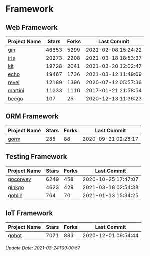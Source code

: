 # Framework

## Web Framework
| Project Name | Stars | Forks | Last Commit |
| ------------ | ----- | ----- | ----------- |
| [gin](https://github.com/gin-gonic/gin) | 46653 | 5299 | 2021-02-08 15:24:22 |
| [iris](https://github.com/kataras/iris) | 20273 | 2208 | 2021-03-18 18:53:37 |
| [kit](https://github.com/go-kit/kit) | 19728 | 2041 | 2021-03-20 12:02:47 |
| [echo](https://github.com/labstack/echo) | 19467 | 1736 | 2021-03-12 11:49:09 |
| [revel](https://github.com/revel/revel) | 12189 | 1396 | 2020-07-12 05:57:36 |
| [martini](https://github.com/go-martini/martini) | 11233 | 1116 | 2017-01-21 21:58:54 |
| [beego](https://github.com/astaxie/beego) | 107 | 25 | 2020-12-13 11:36:23 |

## ORM Framework
| Project Name | Stars | Forks | Last Commit |
| ------------ | ----- | ----- | ----------- |
| [gorm](https://github.com/jinzhu/gorm) | 285 | 88 | 2020-09-21 02:28:17 |

## Testing Framework
| Project Name | Stars | Forks | Last Commit |
| ------------ | ----- | ----- | ----------- |
| [goconvey](https://github.com/smartystreets/goconvey) | 6249 | 458 | 2020-10-25 17:47:07 |
| [ginkgo](https://github.com/onsi/ginkgo) | 4623 | 428 | 2021-03-18 02:54:38 |
| [goblin](https://github.com/franela/goblin) | 764 | 70 | 2021-01-13 15:34:25 |

## IoT Framework
| Project Name | Stars | Forks | Last Commit |
| ------------ | ----- | ----- | ----------- |
| [gobot](https://github.com/hybridgroup/gobot) | 7071 | 883 | 2020-12-01 09:54:44 |

*Update Date: 2021-03-24T09:00:57*